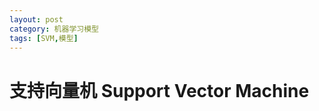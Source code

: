 ```yaml
---
layout: post
category: 机器学习模型
tags: [SVM,模型]
---
```



支持向量机 Support Vector Machine
================
